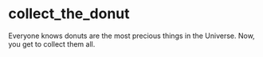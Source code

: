 # collect_the_donut

Everyone knows donuts are the most precious things in the Universe.
Now, you get to collect them all.